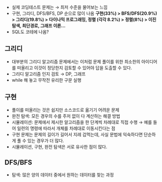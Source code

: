 - 실제 코딩테스트 문제는 → 최저 수준을 물어보는 느낌
- 구현, 그리디, DFS/BFS, DP 순으로 많이 나옴
  **구현(33%) > BFS/DFS(20.9%) > 그리디(19.8%) > 다이나믹 프로그래밍, 정렬 (각각 8.2%) > 정렬(8%) > 이진탐색, 최단경로, 그래프 이론…**
- SQL도 코테에 나옴?

## 그리디

- 대부분의 그리디 알고리즘 문제에서는 이처럼 문제 풀이를 위한 최소한의 아이디어를 떠올리고 이것이 정당한지 검토할 수 있어야 답을 도출할 수 있다.
- 그리디 알고리즘 인지 검토 → DP, 그래프
- while 해 놓고 무작전 유리한 구문 실행

## 구현

- 풀이를 떠올리는 것은 쉽지만 소스코드로 옮기기 어려운 문제
- 완전 탐색: 모든 경우의 수를 주저 없이 다 계산하는 해결 방법
- 시뮬레이션: 문제에서 제시한 알고리즘을 한 단계씩 차례대로 직접 수행
  → 예를 들어 일련의 명령에 따라서 개체를 차례대로 이동시킨다는 점
- 구현 문제는 문제의 길이가 길어서 지레 겁먹는데, 사실 문법에 익숙하다면 단순하게 풀 수 있는 경우가 더 많다.
- 시뮬레이션, 구현, 완전 탐색은 서로 유사한 점이 많다.

## DFS/BFS

- 탐색: 많은 양의 데이터 중에서 원하는 데이터를 찾는 과정
